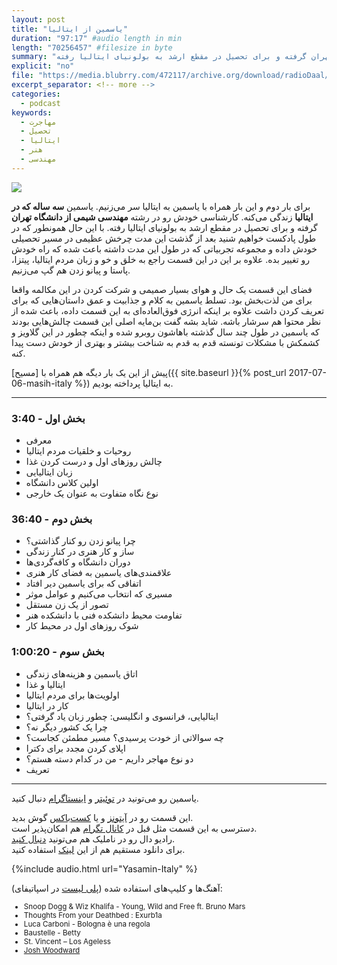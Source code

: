 ```yaml
---
layout: post
title: "یاسمین از ایتالیا"
duration: "97:17" #audio length in min
length: "70256457" #filesize in byte
summary: "یاسمین سه ساله که در ایتالیا زندگی می‌کنه. کارشناسی خودش رو در رشته مهندسی شیمی از دانشگاه تهران گرفته و برای تحصیل در مقطع ارشد به بولونیای ایتالیا رفته."
explicit: "no"
file: "https://media.blubrry.com/472117/archive.org/download/radioDaal/Yasamin-Italy.mp3"
excerpt_separator: <!-- more -->
categories:
  - podcast
keywords:
  - مهاجرت
  - تحصیل
  - ایتالیا
  - هنر
  - مهندسی
---
```


<img src="{{site.baseurl}}/public/img/yasi/cover.jpg" class="cover-img"/>

برای بار دوم و این بار همراه با یاسمین به ایتالیا سر می‌زنیم. یاسمین **سه ساله که در ایتالیا** زندگی می‌کنه. کارشناسی خودش رو در رشته **مهندسی شیمی از دانشگاه تهران** گرفته و برای تحصیل در مقطع ارشد به بولونیای ایتالیا رفته. با این حال همونطور که در طول پادکست خواهیم شنید بعد از گذشت این مدت چرخش عظیمی در مسیر تحصیلی خودش داده و مجموعه تجربیاتی که در طول این مدت داشته باعث شده که راه خودش رو تغییر بده. علاوه بر این در این قسمت راجع به خلق و خو و زبان مردم ایتالیا، پیتزا، پاستا و پیانو زدن هم گپ می‌زنیم.

فضای این قسمت یک حال و هوای بسیار صمیمی و شرکت کردن در این مکالمه واقعا برای من لذت‌بخش بود. تسلط یاسمین به کلام و جذابیت و عمق داستان‌هایی که برای تعریف کردن داشت علاوه بر اینکه انرژی فوق‌العاده‌ای به این قسمت داده، باعث شده از نظر محتوا هم سرشار باشه. شاید بشه گفت بن‌مایه اصلی این قسمت چالش‌هایی بودند که یاسمین در طول چند سال گذشته باهاشون روبرو شده و اینکه چطور در این گلاویز و کشمکش با مشکلات تونسته قدم به قدم به شناخت بیشتر و بهتری از خودش دست پیدا کنه.

پیش از این یک بار دیگه هم همراه با [مسیح]({{ site.baseurl }}{% post_url 2017-07-06-masih-italy %}) به ایتالیا پرداخته بودیم.
<!-- more -->

<hr>

### بخش اول - 3:40

- معرفی
- روحیات و خلقیات مردم ایتالیا
- چالش روزهای اول و درست کردن غذا
- زبان ایتالیایی
- اولین کلاس دانشگاه
- نوع نگاه متفاوت به عنوان یک خارجی

### بخش دوم - 36:40

- چرا پیانو زدن رو کنار گذاشتی؟
- ساز و کار هنری در کنار زندگی
- دوران دانشگاه و کافه‌گردی‌ها
- علاقمندی‌های یاسمین به فضای کار هنری
- اتفاقی که برای یاسمین دیر افتاد
- مسیری که انتخاب می‌کنیم و عوامل موثر
- تصور از یک زن مستقل
- تفاومت محیط دانشکده فنی با دانشکده هنر
- شوک روزهای اول در محیط کار

### بخش سوم - 1:00:20

- اتاق یاسمین و هزینه‌های زندگی
- ایتالیا و غذا
- اولویت‌ها برای مردم ایتالیا
- کار در ایتالیا
- ایتالیایی، فرانسوی و انگلیسی: چطور زبان یاد گرفتی؟
- چرا یک کشور دیگر نه؟
- چه سوالاتی از خودت پرسیدی؟ مسیر مطمئن کجاست؟
- اپلای کردن مجدد برای دکترا
- دو نوع مهاجر داریم - من در کدام دسته هستم؟
- تعریف

<hr>

یاسمین رو می‌تونید در [توئیتر](http://twitter.com/jasmine_ici) و [اینستاگرام](https://www.instagram.com/onlineyas) دنبال کنید.


این قسمت رو در [آیتونز](http://apple.co/2go4xdT) و یا [کست‌باکس](https://castbox.fm/channel/%D8%B1%D8%A7%D8%AF%DB%8C%D9%88-%D8%AF%D8%A7%D9%84-id1210932?country=us) گوش بدید.  
دسترسی به این قسمت مثل قبل در [کانال تگرام](https://t.me/radioDaal) هم امکان‌پذیر است.  
رادیو دال رو در ناملیک هم می‌تونید [دنبال کنید](http://bit.ly/2C2KlZw).  
برای دانلود مستقیم هم از این [لینک]({{page.file}}) استفاده کنید.

<!-- برای بحث و تبادل نظر راجع به این قسمت می‌تونید به [فروم رادیو دال](http://bit.ly/2MSHABF) مراجعه کنید.   -->

<!-- {% include player.html id="34843447" %} -->

{%include audio.html url="Yasamin-Italy" %}

<!-- <iframe sandbox="allow-same-origin allow-scripts allow-top-navigation allow-popups" width="100%" height="185" frameborder="0" src="https://embed.radiopublic.com/e?if=-WoAxb4&ge=s1!d2853120fad4732d9e6e51582b9a0ac53693c232"></iframe> -->

<!-- <hr> -->

آهنگ‌ها و کلیپ‌های استفاده شده ([پلی لیست](http://bit.ly/daal-music) در اسپاتیفای):

<div dir="ltr" style="font-size: smaller;">
<ul>
<li>Snoop Dogg & Wiz Khalifa - Young, Wild and Free ft. Bruno Mars</li>
<li>Thoughts From your Deathbed : Exurb1a</li>
<li>Luca Carboni - Bologna è una regola</li>
<li>Baustelle - Betty</li>
<li>St. Vincent – Los Ageless</li>
<li><a href="https://www.joshwoodward.com/biography/">Josh Woodward</a></li>
</ul>
</div>
